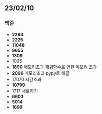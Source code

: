 ## 23/02/10

### 백준

- **2294**
- **2225**
- **11048**
- **9655**
- **1309**
- 1005
- **1890** 메모리초과 재귀함수로 인한 메모리 초과
- **2096** 메모리초과 pypy로 해결
- 17070 시간초과
- **10799**
- 1717 새로하기
- **6603**
- **5014**
- **1699**